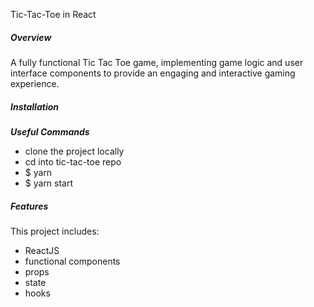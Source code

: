 Tic-Tac-Toe in React

##### Overview 
A fully functional Tic Tac Toe game, implementing game logic and user interface components to provide an engaging and interactive gaming experience. 

##### Installation

***Useful Commands*** 

- clone the project locally 
- cd into tic-tac-toe repo
- $ yarn
- $ yarn start


##### Features 
This project includes:
- ReactJS
- functional components
- props
- state
- hooks

